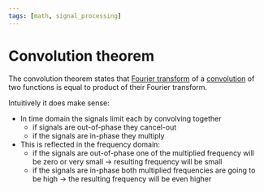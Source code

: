 ```yaml
---
tags: [math, signal_processing]
---
```


# Convolution theorem

The convolution theorem states that [Fourier
transform](./discrete_fourier_transform.md) of a [convolution](./convolution.md)
of two functions is equal to product of their Fourier transform.

Intuitively it does make sense:
- In time domain the signals limit each by convolving together
  - if signals are out-of-phase they cancel-out
  - if the signals are in-phase they multiply
- This is reflected in the frequency domain:
  - if the signals are out-of-phase one of the multiplied frequency will be zero
    or very small -> resulting frequency will be small
  - if the signals are in-phase both multiplied frequencies are going to be high
    -> the resulting frequency will be even higher
